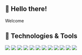 ## 👀 Hello there!
Welcome 

## 💾 Technologies & Tools
![](https://img.shields.io/badge/code-php-informational?style=for-the-badge&logo=php&logoColor=white&color=red)
![](https://img.shields.io/badge/framework-laravel-informational?style=for-the-badge&logo=laravel&logoColor=white&color=red)
![](https://img.shields.io/badge/code-JavaScript-informational?style=for-the-badge&logo=JavaScript&logoColor=white&color=2bbc8a)
![](https://img.shields.io/badge/framework-Angular-informational?style=for-the-badge&logo=Angular&logoColor=white&color=2bbc8a)
![](https://img.shields.io/badge/code-jquery-informational?style=for-the-badge&logo=jQuery&logoColor=white&color=2bbc8a)
![](https://img.shields.io/badge/code-Node-informational?style=for-the-badge&logo=node.js&logoColor=white&color=2bbc8a)
![](https://img.shields.io/badge/db-mysql-informational?style=for-the-badge&logo=MySQL&logoColor=white&color=orange)
![](https://img.shields.io/badge/code-flutter-informational?style=for-the-badge&logo=flutter&logoColor=white&color=blue)
![](https://img.shields.io/badge/os-mac-informational?style=for-the-badge&logo=Apple&logoColor=white&color=blue)
![](https://img.shields.io/badge/os-linux-informational?style=for-the-badge&logo=Linux&logoColor=white&color=blue)
![](https://img.shields.io/badge/ide-vscode-informational?style=for-the-badge&logo=Visual%20Studio%20Code&logoColor=white&color=blue)
![](https://img.shields.io/badge/code-Visual%20Studio-informational?style=for-the-badge&logo=Visual%20Studio&logoColor=white&color=5C2D91)
